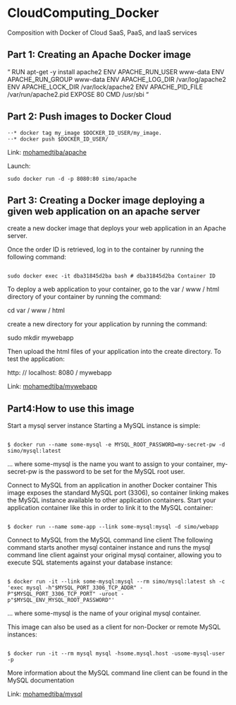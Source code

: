 # CloudComputing_Docker

Composition with Docker of Cloud SaaS, PaaS, and IaaS services

## Part 1: Creating an Apache Docker image

“ RUN apt-get -y install apache2
ENV APACHE_RUN_USER www-data
ENV APACHE_RUN_GROUP www-data
ENV APACHE_LOG_DIR /var/log/apache2
ENV APACHE_LOCK_DIR /var/lock/apache2
ENV APACHE_PID_FILE /var/run/apache2.pid
EXPOSE 80
CMD /usr/sbi “ 

## Part 2: Push images to Docker Cloud
```
⋅⋅* docker tag my_image $DOCKER_ID_USER/my_image.
⋅⋅* docker push $DOCKER_ID_USER/
```


Link: [mohamedtiba/apache](https://hub.docker.com/r/mohamedtiba/apache/)

Launch:
```
sudo docker run -d -p 8080:80 simo/apache
```

## Part 3: Creating a Docker image deploying a given web application on an apache server

create a new docker image that deploys your web application in an Apache server.

Once the order ID is retrieved, log in to the container by running the following command:
```

sudo docker exec -it dba31845d2ba bash # dba31845d2ba Container ID
```

To deploy a web application to your container, go to the var / www / html directory of your container by running the command:

cd var / www / html

create a new directory for your application by running the command:

sudo mkdir mywebapp

Then upload the html files of your application into the create directory.
To test the  application:

http: // localhost: 8080 / mywebapp

Link:  [mohamedtiba/mywebapp](https://hub.docker.com/r/mohamedtiba/mywebapp/)

## Part4:How to use this image

Start a mysql server instance
Starting a MySQL instance is simple:
```

$ docker run --name some-mysql -e MYSQL_ROOT_PASSWORD=my-secret-pw -d simo/mysql:latest
```


... where some-mysql is the name you want to assign to your container, my-secret-pw is the password to be set for the MySQL root user.

Connect to MySQL from an application in another Docker container
This image exposes the standard MySQL port (3306), so container linking makes the MySQL instance available to other application containers. Start your application container like this in order to link it to the MySQL container:
```

$ docker run --name some-app --link some-mysql:mysql -d simo/webapp
```

Connect to MySQL from the MySQL command line client
The following command starts another mysql container instance and runs the mysql command line client against your original mysql container, allowing you to execute SQL statements against your database instance:
```

$ docker run -it --link some-mysql:mysql --rm simo/mysql:latest sh -c 'exec mysql -h"$MYSQL_PORT_3306_TCP_ADDR" -P"$MYSQL_PORT_3306_TCP_PORT" -uroot -p"$MYSQL_ENV_MYSQL_ROOT_PASSWORD"'
```

... where some-mysql is the name of your original mysql container.

This image can also be used as a client for non-Docker or remote MySQL instances:
```

$ docker run -it --rm mysql mysql -hsome.mysql.host -usome-mysql-user -p
```

More information about the MySQL command line client can be found in the MySQL documentation

Link: [mohamedtiba/mysql](https://hub.docker.com/r/mohamedtiba/mysql/)
